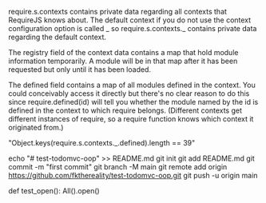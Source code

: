 require.s.contexts contains private data regarding all contexts that RequireJS knows about. The default context if you do not use the context configuration option is called _ so require.s.contexts._ contains private data regarding the default context.

The registry field of the context data contains a map that hold module information temporarily. A module will be in that map after it has been requested but only until it has been loaded.

The defined field contains a map of all modules defined in
the context. You could conceivably access it directly but there's no clear reason to do this since require.defined(id) will tell you whether the module named by the id is defined in the context to which require belongs. (Different contexts get different instances of require, so a require function knows which context it originated from.)

"Object.keys(require.s.contexts._.defined).length == 39"

echo "# test-todomvc-oop" >> README.md
git init
git add README.md
git commit -m "first commit"
git branch -M main
git remote add origin https://github.com/fkthereality/test-todomvc-oop.git
git push -u origin main

def test_open():
    All().open()